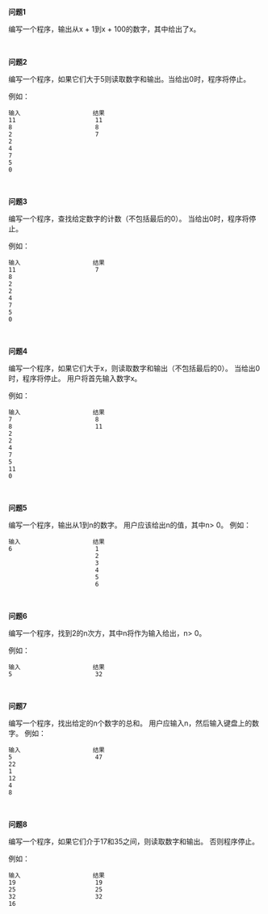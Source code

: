 **问题1**

编写一个程序，输出从x + 1到x + 100的数字，其中给出了x。

<br>

**问题2**

编写一个程序，如果它们大于5则读取数字和输出。当给出0时，程序将停止。

例如：

```
输入                    结果
11                      11
8                       8
2                       7
2
4
7
5
0
```

<br>

**问题3**

编写一个程序，查找给定数字的计数（不包括最后的0）。 当给出0时，程序将停止。

例如：

```
输入                    结果
11                      7
8
2
2
4
7
5
0
```

<br>

**问题4**

编写一个程序，如果它们大于x，则读取数字和输出（不包括最后的0）。 当给出0时，程序将停止。 用户将首先输入数字x。

例如：

```
输入                    结果
7                       8
8                       11
2
2
4
7
5
11
0
```

<br>

**问题5**

编写一个程序，输出从1到n的数字。 用户应该给出n的值，其中n> 0。
例如：

```
输入                    结果
6                       1
                        2
                        3
                        4
                        5
                        6
```

<br>

**问题6**

编写一个程序，找到2的n次方，其中n将作为输入给出，n> 0。

例如：

```
输入                    结果
5                       32
```

<br>

**问题7**

编写一个程序，找出给定的n个数字的总和。 用户应输入n，然后输入键盘上的数字。
例如：

```
输入                    结果
5                       47
22
1
12
4
8
```

<br>

**问题8**

编写一个程序，如果它们介于17和35之间，则读取数字和输出。 否则程序停止。

例如：

```
输入                    结果
19                      19
25                      25
32                      32
16
```
